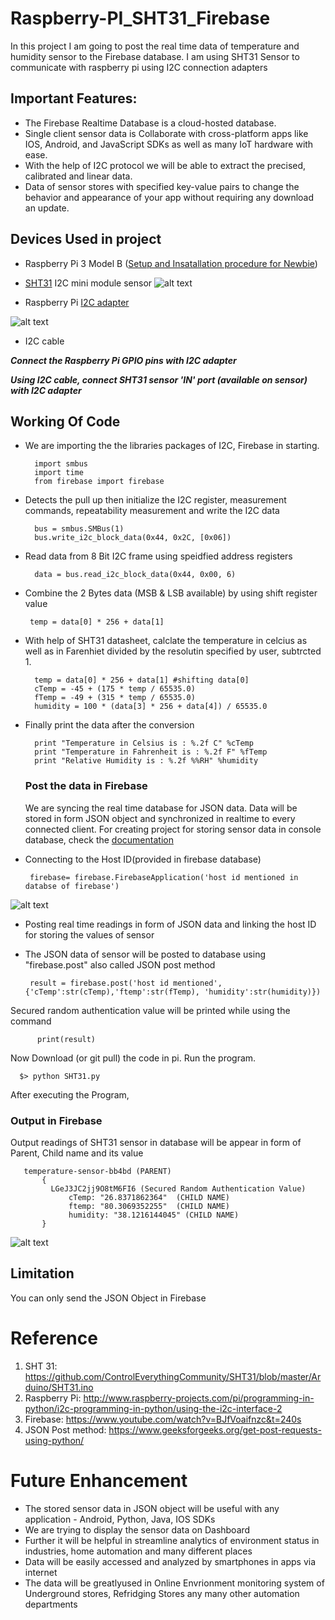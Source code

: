 # Raspberry-PI_SHT31_Firebase
  
  In this project I am going to post the real time data of temperature and humidity sensor to the Firebase database.
  I am using SHT31 Sensor to communicate with raspberry pi using I2C connection adapters

## Important Features:

  - The Firebase Realtime Database is a cloud-hosted database.
  - Single client sensor data is Collaborate with cross-platform apps like IOS, Android, and JavaScript SDKs as well as many IoT hardware with ease.
  - With the help of I2C protocol we will be able to extract the precised, calibrated and linear data.
  - Data of sensor stores with specified key-value pairs to change the behavior and appearance of your app without requiring any download an update.

## Devices Used in project 

  - Raspberry Pi 3 Model B ([Setup and Insatallation procedure for Newbie](https://github.com/varul29/Raspberry-PI-/blob/master/README.md))
  - [SHT31](https://store.ncd.io/product/sht31-humidity-and-temperature-sensor-%C2%B12rh-%C2%B10-3c-i2c-mini-module/) I2C mini module sensor
  ![alt text](https://github.com/varul29/Raspberry-PI-/blob/master/Firebase_Python/SHT31%20I2CS.png)
   
  - Raspberry Pi [I2C adapter](https://store.ncd.io/product/i2c-shield-for-raspberry-pi-3-pi2-with-inward-facing-i2c-port/)
  
  ![alt text](https://github.com/varul29/Raspberry-PI-/blob/master/Firebase_Python/I2C%20adapter.png)
  
  - I2C cable
     
***Connect the Raspberry Pi GPIO pins with I2C adapter***

***Using I2C cable, connect SHT31 sensor 'IN' port (available on sensor) with I2C adapter***

## Working Of Code

  - We are importing the the libraries packages of I2C, Firebase in starting.
          
          import smbus
          import time
          from firebase import firebase
          
  - Detects the pull up then initialize the I2C register, measurement commands, repeatability measurement and write the I2C data 
      
          bus = smbus.SMBus(1)
          bus.write_i2c_block_data(0x44, 0x2C, [0x06])
  
  - Read data from 8 Bit I2C frame using speidfied address registers  
      
          data = bus.read_i2c_block_data(0x44, 0x00, 6)   
          
  -  Combine the 2 Bytes data (MSB & LSB available) by using shift register value
  
          temp = data[0] * 256 + data[1]
          
  - With help of SHT31 datasheet, calclate the temperature in celcius as well as in Farenhiet divided by the resolutin specified by user, subtrcted 1.
  
          temp = data[0] * 256 + data[1] #shifting data[0] 
          cTemp = -45 + (175 * temp / 65535.0) 
          fTemp = -49 + (315 * temp / 65535.0) 
          humidity = 100 * (data[3] * 256 + data[4]) / 65535.0 
          
  - Finally print the data after the conversion
  
          print "Temperature in Celsius is : %.2f C" %cTemp
          print "Temperature in Fahrenheit is : %.2f F" %fTemp
          print "Relative Humidity is : %.2f %%RH" %humidity
 
    ### Post the data in Firebase 
 
    We are syncing the real time database for JSON data. Data will be stored in form JSON object and synchronized in realtime to every connected client. For creating project for storing sensor data in console database, check the [documentation](https://github.com/varul29/Raspberry-PI-/blob/master/Firebase_Python/README.md)
   
   - Connecting to the Host ID(provided in firebase database)  
    
          firebase= firebase.FirebaseApplication('host id mentioned in databse of firebase')
      
   ![alt text](https://github.com/varul29/Raspberry-PI-/blob/master/hostid.PNG)

   - Posting real time readings in form of JSON data and linking the host ID for storing the values of sensor 
   - The JSON data of sensor will be posted to database using "firebase.post" also called JSON post method
       
          result = firebase.post('host id mentioned', {'cTemp':str(cTemp),'ftemp':str(fTemp), 'humidity':str(humidity)})
            
  Secured random authentication value will be printed while using the command
   
          print(result)
   
Now Download (or git pull) the code in pi. Run the program.
      
      $> python SHT31.py
 
 After executing the Program,
 
 ### Output in Firebase
 
 Output readings of SHT31 sensor in database will be appear in form of Parent, Child name and its value 
 
       temperature-sensor-bb4bd (PARENT)
           {
             LGeJ3JC2jj9O8tM6FI6 (Secured Random Authentication Value)
                 cTemp: "26.8371862364"  (CHILD NAME)
                 ftemp: "80.3069352255"  (CHILD NAME)
                 humidity: "38.1216144045" (CHILD NAME)
           }   
 
  ![alt text](https://github.com/varul29/Raspberry-PI-/blob/master/Sample%20Data.PNG)
 

 ## Limitation
 
 You can only send the JSON Object in Firebase 
 
 # Reference
 
  1. SHT 31: https://github.com/ControlEverythingCommunity/SHT31/blob/master/Arduino/SHT31.ino
  2. Raspberry Pi: http://www.raspberry-projects.com/pi/programming-in-python/i2c-programming-in-python/using-the-i2c-interface-2
  3. Firebase: https://www.youtube.com/watch?v=BJfVoaifnzc&t=240s
  4. JSON Post method: https://www.geeksforgeeks.org/get-post-requests-using-python/
  
  # Future Enhancement
  
   - The stored sensor data in JSON object will be useful with any application - Android, Python, Java, IOS SDKs
   - We are trying to display the sensor data on Dashboard 
   - Further it will be helpful in streamline analytics of environment status in industries, home automation and many different places
   - Data will be easily accessed and analyzed by smartphones in apps via internet
   - The data will be greatlyused in Online Envrionment monitoring system of Underground stores, Refridging Stores any many other automation departments
   
